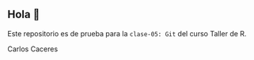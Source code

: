 ## Hola 👋

Este repositorio es de prueba para la `clase-05: Git` del curso Taller de R.

Carlos Caceres   
